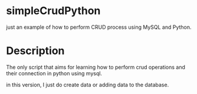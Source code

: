 simpleCrudPython
================

just an example of how to perform CRUD process using MySQL and Python.

Description
===========
The only script that aims for learning how to perform crud operations and their connection in python using mysql. 

in this version, I just do create data or adding data to the database.
